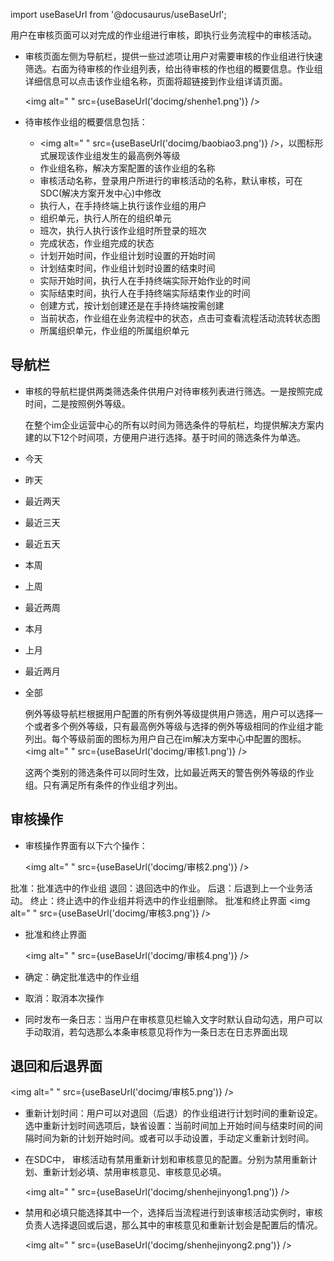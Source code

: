 
import useBaseUrl from '@docusaurus/useBaseUrl';

用户在审核页面可以对完成的作业组进行审核，即执行业务流程中的审核活动。

* 审核页面左侧为导航栏，提供一些过滤项让用户对需要审核的作业组进行快速筛选。右面为待审核的作业组列表，给出待审核的作也组的概要信息。作业组详细信息可以点击该作业组名称，页面将超链接到作业组详请页面。

   <img alt=" " src={useBaseUrl('docimg/shenhe1.png')} />

* 待审核作业组的概要信息包括：

  * <img alt=" " src={useBaseUrl('docimg/baobiao3.png')} />，以图标形式展现该作业组发生的最高例外等级
  * 作业组名称，解决方案配置的该作业组的名称
  * 审核活动名称，登录用户所进行的审核活动的名称，默认审核，可在SDC(解决方案开发中心)中修改
  * 执行人，在手持终端上执行该作业组的用户
  * 组织单元，执行人所在的组织单元
  * 班次，执行人执行该作业组时所登录的班次
  * 完成状态，作业组完成的状态
  * 计划开始时间，作业组计划时设置的开始时间
  * 计划结束时间，作业组计划时设置的结束时间
  * 实际开始时间，执行人在手持终端实际开始作业的时间
  * 实际结束时间，执行人在手持终端实际结束作业的时间
  * 创建方式，按计划创建还是在手持终端按需创建
  * 当前状态，作业组在业务流程中的状态，点击可查看流程活动流转状态图
  * 所属组织单元，作业组的所属组织单元

## 导航栏

* 审核的导航栏提供两类筛选条件供用户对待审核列表进行筛选。一是按照完成时间，二是按照例外等级。 

  在整个im企业运营中心的所有以时间为筛选条件的导航栏，均提供解决方案内建的以下12个时间项，方便用户进行选择。基于时间的筛选条件为单选。
* 今天
* 昨天
* 最近两天
* 最近三天
* 最近五天
* 本周
* 上周
* 最近两周
* 本月
* 上月
* 最近两月
* 全部

  例外等级导航栏根据用户配置的所有例外等级提供用户筛选，用户可以选择一个或者多个例外等级，只有最高例外等级与选择的例外等级相同的作业组才能列出。每个等级前面的图标为用户自己在im解决方案中心中配置的图标。
   <img alt=" " src={useBaseUrl('docimg/审核1.png')} />

  这两个类别的筛选条件可以同时生效，比如最近两天的警告例外等级的作业组。只有满足所有条件的作业组才列出。

## 审核操作

* 审核操作界面有以下六个操作：

   <img alt=" " src={useBaseUrl('docimg/审核2.png')} />

批准：批准选中的作业组 
退回：退回选中的作业。
后退：后退到上一个业务活动。
终止：终止选中的作业组并将选中的作业组删除。
批准和终止界面
   <img alt=" " src={useBaseUrl('docimg/审核3.png')} />

* 批准和终止界面

   <img alt=" " src={useBaseUrl('docimg/审核4.png')} />

* 确定：确定批准选中的作业组
* 取消：取消本次操作
* 同时发布一条日志：当用户在审核意见栏输入文字时默认自动勾选，用户可以手动取消，若勾选那么本条审核意见将作为一条日志在日志界面出现

## 退回和后退界面

   <img alt=" " src={useBaseUrl('docimg/审核5.png')} />

* 重新计划时间：用户可以对退回（后退）的作业组进行计划时间的重新设定。选中重新计划时间选项后，缺省设置：当前时间加上开始时间与结束时间的间隔时间为新的计划开始时间。或者可以手动设置，手动定义重新计划时间。

* 在SDC中， 审核活动有禁用重新计划和审核意见的配置。分别为禁用重新计划、重新计划必填、禁用审核意见、审核意见必填。

   <img alt=" " src={useBaseUrl('docimg/shenhejinyong1.png')} />

* 禁用和必填只能选择其中一个，选择后当流程进行到该审核活动实例时，审核负责人选择退回或后退，那么其中的审核意见和重新计划会是配置后的情况。

   <img alt=" " src={useBaseUrl('docimg/shenhejinyong2.png')} />
